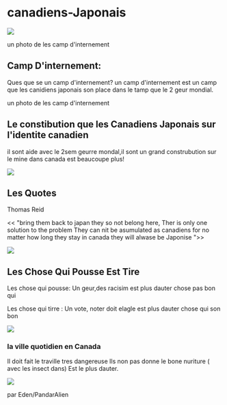 # canadiens-Japonais
<img src="https://d3d0lqu00lnqvz.cloudfront.net/media/media/92aa135b-0f74-4928-9aa5-bb75671a11bc.jpg"/> 


un photo de les camp d'internement



## Camp D'internement:
 
 Ques que se un camp d'internement? 
 un camp d'internement est un camp que les canidiens japonais son place dans 
    le tamp que le 2 geur mondial.
    
 
un photo de les camp d'internement






## Le constibution que les Canadiens Japonais sur l'identite canadien




il sont aide avec le 2sem geurre mondal,il sont un grand construbution sur le mine dans canada est beaucoupe plus!




<img src="https://tce-live2.s3.amazonaws.com/media/media/c61c85b5-d92f-44a0-8602-7e2c38458873.jpg"/>



## Les Quotes 






Thomas Reid 



<< "bring them back to japan they so not belong here, Ther is only one solution to the problem They can nit be asumulated as canadiens for no matter how long they stay in canada they will alwase be Japonise ">>






<img src="https://image.slidesharecdn.com/japrelocation-141126142014-conversion-gate01/95/japanese-relocation-in-canada-3-638.jpg?cb=1417011693https://image.slidesharecdn.com/japrelocation-141126142014-conversion-gate01/95/japanese-relocation-in-canada-3-638.jpg?cb=1417011693"/> 





## Les Chose Qui Pousse Est Tire 



Les chose qui pousse: Un geur,des racisim est plus dauter chose pas bon qui





Les chose qui tirre : Un vote, noter doit elagle est plus dauter chose qui son bon 




<img src= "https://tce-live2.s3.amazonaws.com/media/media/0bec6156-0467-4a97-909f-da599383381d.jpg"/>











 ### la ville quotidien en Canada 
 
 
 
 
 Il doit fait le traville tres dangereuse
 Ils non pas donne le bone nuriture ( avec les insect dans) 
 Est le plus dauter. 
 
 
 
 <img src= "https://www.google.com/url?sa=i&url=http%3A%2F%2Fwww.beautifulgreenwood.com%2Fhistory%2Fjapanese.html&psig=AOvVaw0YfjXVhwsunoI5roNcvQjc&ust=1583419998516000&source=images&cd=vfe&ved=0CAIQjRxqFwoTCOC3jr-JgegCFQAAAAAdAAAAABAD"/>
 

par Eden/PandarAlien





  
  
  
  
  
  
  
  
  
  
  
  
 
